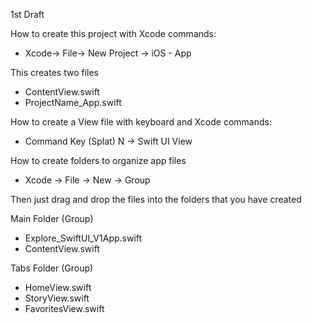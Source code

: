 1st Draft

How to create this project with Xcode commands:

* Xcode-> File-> New Project -> iOS - App

This creates two files

* ContentView.swift
* ProjectName_App.swift
  
How to create a View file with keyboard and Xcode commands:

* Command Key (Splat) N -> Swift UI View

How to create folders to organize app files

* Xcode -> File -> New -> Group

Then just drag and drop the files into the folders that you have created

Main Folder (Group)
* Explore_SwiftUI_V1App.swift
* ContentView.swift

Tabs Folder (Group)
* HomeView.swift
* StoryView.swift
* FavoritesView.swift
